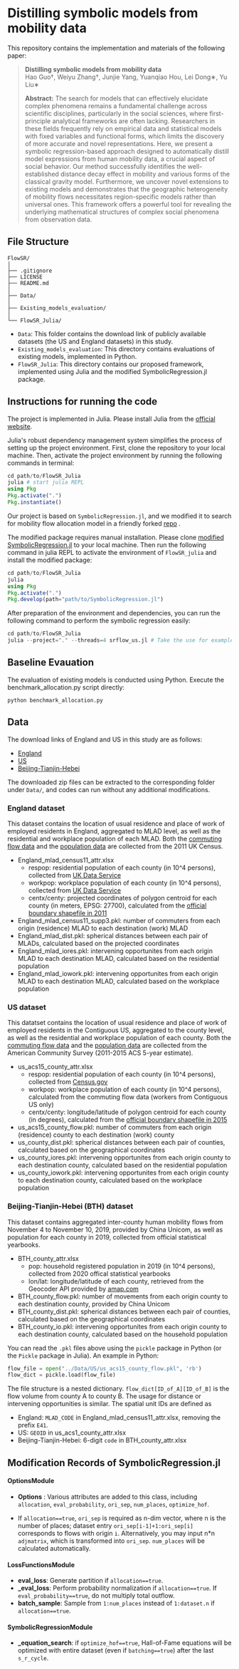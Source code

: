 # Distilling symbolic models from mobility data

This repository contains the implementation and materials of the following paper:
>**Distilling symbolic models from mobility data**   
Hao Guo†, Weiyu Zhang†, Junjie Yang, Yuanqiao Hou, Lei Dong∗, Yu Liu∗
>  
>**Abstract:** The search for models that can effectively elucidate complex phenomena remains a fundamental challenge across scientific disciplines, particularly in the social sciences, where first-principle analytical frameworks are often lacking. Researchers in these fields frequently rely on empirical data and statistical models with fixed variables and functional forms, which limits the discovery of more accurate and novel representations. Here, we present a symbolic regression-based approach designed to automatically distill model expressions from human mobility data, a crucial aspect of social behavior. Our method successfully identifies the well-established distance decay effect in mobility and various forms of the classical gravity model. Furthermore, we uncover novel extensions to existing models and demonstrates that the geographic heterogeneity of mobility flows necessitates region-specific models rather than universal ones. This framework offers a powerful tool for revealing the underlying mathematical structures of complex social phenomena from observation data.

## File Structure
    FlowSR/
    │
    ├── .gitignore              
    ├── LICENSE                 
    ├── README.md              
    │
    ├── Data/
    │   
    ├── Existing_models_evaluation/       
    │
    └── FlowSR_Julia/       

- `Data`: This folder contains the download link of publicly available datasets (the US and England datasets) in this study.
- `Existing_models_evaluation`: This directory contains evaluations of existing models, implemented in Python.
- `FlowSR_Julia`: This directory contains our proposed framework, implemented using Julia and the modified SymbolicRegression.jl package.

## Instructions for running the code
The project is implemented in Julia. Please install Julia from the [official website](https://julialang.org/downloads/).

Julia's robust dependency management system simplifies the process of setting up the project environment. First, clone the repository to your local machine. Then, activate the project environment by running the following commands in terminal:
```julia
cd path/to/FlowSR_Julia
julia # start julia REPL
using Pkg
Pkg.activate(".")
Pkg.instantiate()
```

Our project is based on `SymbolicRegression.jl`, and we modified it to search for mobility flow allocation model in a friendly forked [repo](https://github.com/urbansci/SymbolicRegression.jl) . 

The modified package requires manual installation. Please clone [modified SymbolicRegression.jl](https://github.com/urbansci/SymbolicRegression.jl) to your local machine. Then run the following command in julia REPL to activate the environment of `FlowSR_julia` and install the modified package:
```julia
cd path/to/FlowSR_Julia
julia
using Pkg
Pkg.activate(".")
Pkg.develop(path="path/to/SymbolicRegression.jl")
```

After preparation of the environment and dependencies, you can run the following command to perform the symbolic regression easily:

```julia
cd path/to/FlowSR_Julia
julia --project="." --threads=4 srflow_us.jl # Take the use for example 
```


## Baseline Evauation
The evaluation of existing models is conducted using Python. Execute the benchmark_allocation.py script directly:
```
python benchmark_allocation.py
```

## Data
The download links of England and US in this study are as follows:
- [England](https://www.dropbox.com/scl/fi/xicio4dlez4fgtx9w9mcw/England.zip?rlkey=s35nev99ztzlc42pbtjcp8e2i&st=tqxbk0wn&dl=0)
- [US](https://www.dropbox.com/scl/fi/61vvp8h9drhw4tihif3ql/US.zip?rlkey=nvu6mvbivl6i7t6jq11h23i5z&st=5daoutgr&dl=0)
- [Beijing-Tianjin-Hebei](https://www.dropbox.com/scl/fi/fx379ra8hsesukn34bl2r/FlowSR-BTH.zip?rlkey=hkoxv7mbft11wa7hxrpth9fq9&st=qx1msb0m&dl=0)

The downloaded zip files can be extracted to the corresponding folder under `Data/`, and codes can run without any additional modifications.

### England dataset

This dataset contains the location of usual residence and place of work of employed residents in England, aggregated to MLAD level, as well as the residential and workplace population of each MLAD. Both the [commuting flow data](https://www.nomisweb.co.uk/census/2011/wu02uk) and the [population data](https://ukdataservice.ac.uk/learning-hub/census/) are collected from the 2011 UK Census.  

- England_mlad_census11_attr.xlsx
    - respop: residential population of each county (in 10^4 persons), collected from [UK Data Service](https://ukdataservice.ac.uk/learning-hub/census/)
    - workpop: workplace population of each county (in 10^4 persons), collected from [UK Data Service](https://ukdataservice.ac.uk/learning-hub/census/)
    - centx/centy: projected coordinates of polygon centroid for each county (in meters, EPSG: 27700), calculated from the [official boundary shapefile in 2011](https://geoportal.statistics.gov.uk/datasets/ons::census-merged-local-authority-districts-december-2011-boundaries-gb-bgc/about)
- England_mlad_census11_supp3.pkl: number of commuters from each origin (residence) MLAD to each destination (work) MLAD
- England_mlad_dist.pkl: spherical distances between each pair of MLADs, calculated based on the projected coordinates
- England_mlad_iores.pkl: intervening opportunites from each origin MLAD to each destination MLAD, calculated based on the residential population
- England_mlad_iowork.pkl: intervening opportunites from each origin MLAD to each destination MLAD, calculated based on the workplace population

### US dataset

This datatset contains the location of usual residence and place of work of employed residents in the Contiguous US, aggregated to the county level, as well as the residential and workplace population of each county. Both the [commuting flow data](https://www.census.gov/data/tables/2015/demo/metro-micro/commuting-flows-2015.html) and the [population data](https://data.census.gov/) are collected from the American Community Survey (2011-2015 ACS 5-year estimate). 

- us_acs15_county_attr.xlsx
    - respop: residential population of each county (in 10^4 persons), collected from [Census.gov](https://data.census.gov/)
    - workpop: workplace population of each county (in 10^4 persons), calculated from the commuting flow data (workers from Contiguous US only)
    - centx/centy: longitude/latitude of polygon centroid for each county (in degrees), calculated from the [official boundary shapefile in 2015](https://www.census.gov/geographies/mapping-files/2015/geo/carto-boundary-file.html)
- us_acs15_county_flow.pkl: number of commuters from each origin (residence) county to each destination (work) county
- us_county_dist.pkl: spherical distances between each pair of counties, calculated based on the geographical coordinates
- us_county_iores.pkl: intervening opportunites from each origin county to each destination county, calculated based on the residential population
- us_county_iowork.pkl: intervening opportunites from each origin county to each destination county, calculated based on the workplace population

### Beijing-Tianjin-Hebei (BTH) dataset

This dataset contains aggregated inter-county human mobility flows from November 4 to November 10, 2019, provided by China Unicom, as well as population for each county in 2019, collected from official statistical yearbooks. 

- BTH_county_attr.xlsx
    - pop: household registered population in 2019 (in 10^4 persons), collected from 2020 offical statistical yearbooks
    - lon/lat: longitude/latitude of each county, retrieved from the Geocoder API provided by [amap.com](https://amap.com/)
- BTH_county_flow.pkl: number of movements from each origin county to each destination county, provided by China Unicom
- BTH_county_dist.pkl: spherical distances between each pair of counties, calculated based on the geographical coordinates
- BTH_county_io.pkl: intervening opportunites from each origin county to each destination county, calculated based on the household population

You can read the `.pkl` files above using the `pickle` package in Python (or the `Pickle` package in Julia). An example in Python:
```python
flow_file = open("../Data/US/us_acs15_county_flow.pkl", 'rb')
flow_dict = pickle.load(flow_file)
```
The file structure is a nested dictionary. `flow_dict[ID_of_A][ID_of_B]` is the flow volume from county A to county B. The usage for distance or intervening opportunities is similar. The spatial unit IDs are defined as  

- England: `MLAD_CODE` in England_mlad_census11_attr.xlsx, removing the prefix `E41`. 
- US: `GEOID` in us_acs1_county_attr.xlsx
- Beijing-Tianjin-Hebei: 6-digit `code` in BTH_county_attr.xlsx

## Modification Records of SymbolicRegression.jl 

#### OptionsModule

-  **Options** : Various attributes are added to this class, including `allocation`, `eval_probability`, `ori_sep`, `num_places`,  `optimize_hof`. 

- If `allocation==true`, `ori_sep` is required as n-dim vector, where n is the number of places; dataset entry `ori_sep[i-1]+1:ori_sep[i]` corresponds to flows with origin `i`. Alternatively, you may input n*n `adjmatrix`, which is transformed into `ori_sep`. `num_places` will be calculated automatically.  

#### LossFunctionsModule

- **eval_loss**: Generate partition if `allocation==true`.  
- **_eval_loss**: Perform probability normalization if `allocation==true`. If `eval_probability==true`, do not multiply total outflow.
- **batch_sample**: Sample from `1:num_places` instead of `1:dataset.n` if `allocation==true`.

#### SymbolicRegressionModule
- **_equation_search**: if `optimize_hof==true`, Hall-of-Fame equations will be optimized with entire dataset (even if `batching==true`) after the last `s_r_cycle`.
